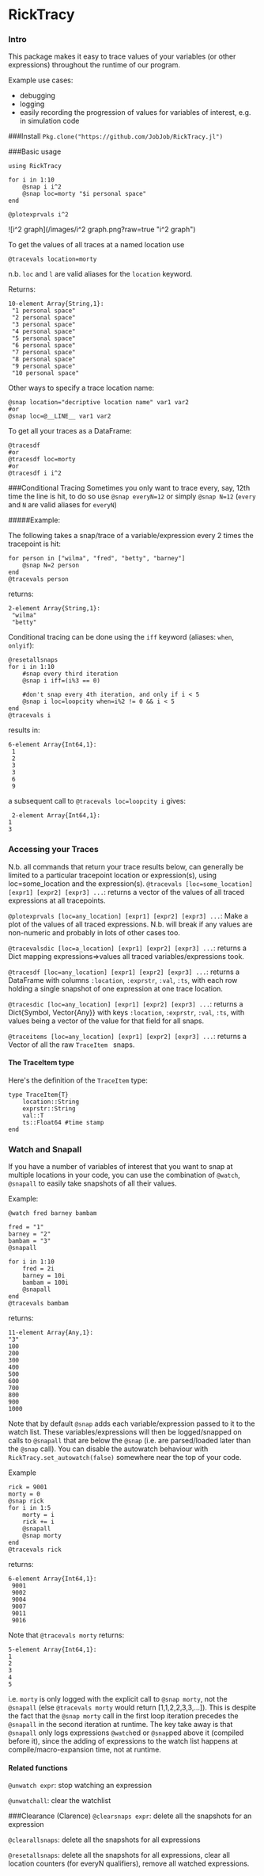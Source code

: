 # RickTracy
### Intro
This package makes it easy to trace values of your variables (or other expressions) throughout the runtime of our program.

Example use cases:
* debugging
* logging
* easily recording the progression of values for variables of interest, e.g. in simulation code

###Install
`Pkg.clone("https://github.com/JobJob/RickTracy.jl")`

###Basic usage
```
using RickTracy

for i in 1:10
    @snap i i^2
    @snap loc=morty "$i personal space"
end

@plotexprvals i^2
```
![i^2 graph](/images/i^2 graph.png?raw=true "i^2 graph")

To get the values of all traces at a named location use
```
@tracevals location=morty
```
n.b. `loc` and `l` are valid aliases for the `location` keyword.

Returns:
```
10-element Array{String,1}:
 "1 personal space"
 "2 personal space"
 "3 personal space"
 "4 personal space"
 "5 personal space"
 "6 personal space"
 "7 personal space"
 "8 personal space"
 "9 personal space"
 "10 personal space"
```

Other ways to specify a trace location name:
```
@snap location="decriptive location name" var1 var2
#or
@snap loc=@__LINE__ var1 var2
```
To get all your traces as a DataFrame:
```
@tracesdf
#or
@tracesdf loc=morty
#or
@tracesdf i i^2
```

###Conditional Tracing
Sometimes you only want to trace every, say, 12th time the line is hit, to do so use `@snap everyN=12` or simply `@snap N=12` (`every` and `N` are valid aliases for  `everyN`)

#####Example:

The following takes a snap/trace of a variable/expression every 2 times
the tracepoint is hit:

    for person in ["wilma", "fred", "betty", "barney"]
        @snap N=2 person
    end
    @tracevals person

returns:

    2-element Array{String,1}:
     "wilma"
     "betty"

Conditional tracing can be done using the `iff` keyword (aliases: `when`, `onlyif`):
```
@resetallsnaps
for i in 1:10
    #snap every third iteration
    @snap i iff=(i%3 == 0)

    #don't snap every 4th iteration, and only if i < 5
    @snap i loc=loopcity when=i%2 != 0 && i < 5
end
@tracevals i
```
results in:
```
6-element Array{Int64,1}:
 1
 2
 3
 3
 6
 9
```
 a subsequent call to `@tracevals loc=loopcity i` gives:
```
 2-element Array{Int64,1}:
1
3
```

### Accessing your Traces
N.b. all commands that return your trace results below, can generally be limited to a particular tracepoint location or expression(s), using loc=some_location and the expression(s).
`@tracevals [loc=some_location] [expr1] [expr2] [expr3] ...`: returns a vector of the values of all traced expressions at all tracepoints.

`@plotexprvals [loc=any_location] [expr1] [expr2] [expr3] ...`: Make a plot of the values of all traced expressions.
N.b. will break if any values are non-numeric and probably in
lots of other cases too.

`@tracevalsdic [loc=a_location] [expr1] [expr2] [expr3] ...`: returns a Dict mapping expressions=>values all traced variables/expressions took.

`@tracesdf [loc=any_location] [expr1] [expr2] [expr3] ...`: returns a DataFrame with columns `:location`, `:exprstr`, `:val`, `:ts`, with each row holding a single snapshot of one expression at one trace location.

`@tracesdic [loc=any_location] [expr1] [expr2] [expr3] ...`: returns a Dict{Symbol, Vector{Any}} with keys `:location`, `:exprstr`, `:val`, `:ts`, with values being a vector of the value for that field for all snaps.

`@traceitems [loc=any_location] [expr1] [expr2] [expr3] ...`: returns a Vector of all the raw `TraceItem ` snaps.

#### The TraceItem type
Here's the definition of the `TraceItem` type:
```
type TraceItem{T}
    location::String
    exprstr::String
    val::T
    ts::Float64 #time stamp
end
```

### Watch and Snapall

 If you have a number of variables of interest that you want to snap at multiple locations in your code, you can use the combination of `@watch`, `@snapall` to easily take snapshots of all their values.

Example:
```
@watch fred barney bambam

fred = "1"
barney = "2"
bambam = "3"
@snapall

for i in 1:10
    fred = 2i
    barney = 10i
    bambam = 100i
    @snapall
end
@tracevals bambam
```
returns:
```
11-element Array{Any,1}:
"3"
100
200
300
400
500
600
700
800
900
1000
```
Note that by default `@snap` adds each variable/expression passed to it to the watch list. These variables/expressions will then be logged/snapped on calls to `@snapall` that are below the `@snap` (i.e. are parsed/loaded later than the `@snap` call). You can disable the autowatch behaviour with
`RickTracy.set_autowatch(false)` somewhere near the top of your code.

Example

```
rick = 9001
morty = 0
@snap rick
for i in 1:5
    morty = i
    rick += i
    @snapall
    @snap morty
end
@tracevals rick
```
returns:

```
6-element Array{Int64,1}:
 9001
 9002
 9004
 9007
 9011
 9016
 ```

Note that `@tracevals morty` returns:
```
5-element Array{Int64,1}:
1
2
3
4
5
```
i.e. `morty` is only logged with the explicit call to `@snap morty`, not the `@snapall`  (else `@tracevals morty` would return [1,1,2,2,3,3,...]). This is despite the fact that the `@snap morty` call in the first loop iteration precedes the `@snapall` in the second iteration at runtime. The key take away is that `@snapall` only logs expressions `@watch`ed or `@snap`ped above it (compiled before it), since the adding of expressions to the watch list happens at compile/macro-expansion time, not at runtime.

#### Related functions
`@unwatch expr`: stop watching an expression

`@unwatchall`: clear the watchlist

###Clearance (Clarence)
`@clearsnaps expr`: delete all the snapshots for an expression

`@clearallsnaps`: delete all the snapshots for all expressions

`@resetallsnaps`: delete all the snapshots for all expressions, clear all location counters (for everyN qualifiers), remove all watched expressions.
